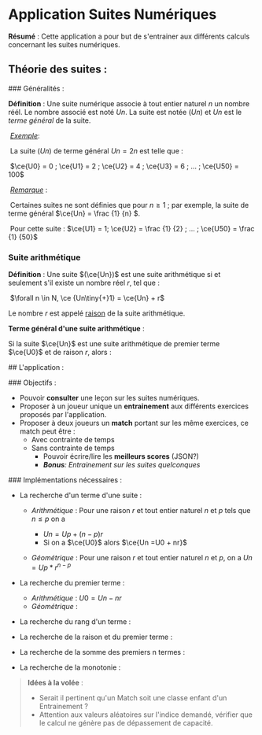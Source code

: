 # Application Suites Numériques

**Résumé** : Cette application a pour but de s'entrainer aux différents calculs concernant les suites numériques.

## Théorie des suites :

### Généralités :

**Définition** : Une suite numérique associe à tout entier naturel $n$ un nombre réél. Le nombre associé est noté $Un$. La suite est notée $(Un)$ et $Un$ est le *terme général* de la suite.

​	<u>*Exemple*</u>:

​	La suite $(Un)$ de terme général $Un = 2n$ est telle que :

​				$\ce{U0} = 0 ; \ce{U1} = 2 ; \ce{U2} = 4 ; \ce{U3} = 6 ; ... ; \ce{U50} = 100$

​	*<u>Remarque</u>* :

​	Certaines suites ne sont définies que pour $n \ge 1$ ; par exemple, la suite de terme général $\ce{Un} = \frac {1} {n} $.

​	Pour cette suite : $\ce{U1} =  1; \ce{U2} = \frac {1} {2} ; ... ; \ce{U50} = \frac {1} {50}$

### Suite arithmétique

**Définition** : Une suite $(\ce{Un})$ est une suite arithmétique si et seulement s'il existe un nombre réel $r$, tel que :

​		$\forall n \in N,    \ce {Un\tiny{+}1} = \ce{Un} + r$

Le nombre $r$ est appelé <u>raison</u> de la suite arithmétique.



**Terme général d'une suite arithmétique** :

Si la suite $\ce{Un}$ est une suite arithmétique de premier terme $\ce{U0}$ et de raison $r$, alors : 

## L'application :

### Objectifs :

- Pouvoir **consulter** une leçon sur les suites numériques.
- Proposer à un joueur unique un **entrainement** aux différents exercices proposés par l'application.
- Proposer à deux joueurs un **match** portant sur les même exercices, ce match peut être :
  - Avec contrainte de temps
  - Sans contrainte de temps
    - Pouvoir écrire/lire les **meilleurs scores** (JSON?)
    - ***Bonus**: Entrainement sur les suites quelconques*

### Implémentations nécessaires :
- La recherche d'un terme d'une suite :
	- *Arithmétique* : Pour une raison *r* et tout entier naturel *n* et *p* tels que $n \le p$ on a 
	  - $Un = Up + (n - p) r$  
	  - Si on a $\ce{U0}$ alors $\ce{Un =U0 + nr}$
	  
	- *Géométrique* : Pour une raison *r* et tout entier naturel *n* et *p*, on a   $Un = Up * r^{n-p}$
	
- La recherche du premier terme :

  - *Arithmétique* : $U0 = Un - nr$
  - *Géométrique* : 

- La recherche du rang d'un terme :

- La recherche de la raison et du premier terme :

- La recherche de la somme des premiers n termes :

- La recherche de la monotonie :



> **Idées à la volée** : 
> 
> - Serait il pertinent qu'un Match soit une classe enfant d'un Entrainement ?
> - Attention aux valeurs aléatoires sur l'indice demandé, vérifier que le calcul ne génère pas de dépassement de capacité.

